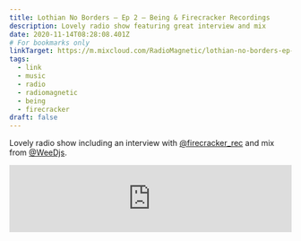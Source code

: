 ```yaml
---
title: Lothian No Borders – Ep 2 – Being & Firecracker Recordings
description: Lovely radio show featuring great interview and mix
date: 2020-11-14T08:28:08.401Z
# For bookmarks only
linkTarget: https://m.mixcloud.com/RadioMagnetic/lothian-no-borders-ep-2/
tags:
  - link
  - music
  - radio
  - radiomagnetic
  - being
  - firecracker
draft: false
---
```

Lovely radio show including an interview with [@firecracker_rec](https://twitter.com/firecracker_rec) and mix from [@WeeDjs](https://twitter.com/WeeDjs).

<iframe width="100%" height="120" src="https://www.mixcloud.com/widget/iframe/?hide_cover=1&feed=%2FRadioMagnetic%2Flothian-no-borders-ep-2%2F" frameborder="0" ></iframe>
